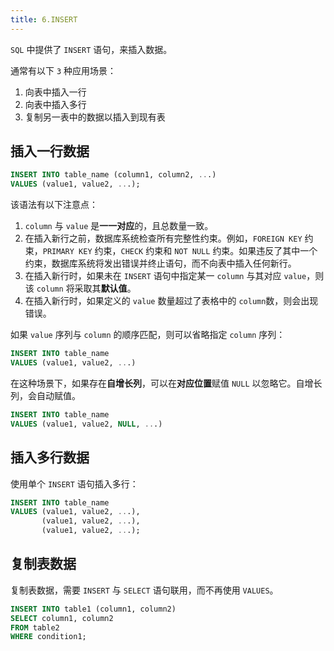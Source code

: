 ```yaml
---
title: 6.INSERT
---
```


`SQL` 中提供了 `INSERT` 语句，来插入数据。

通常有以下 `3` 种应用场景：

1. 向表中插入一行
2. 向表中插入多行
3. 复制另一表中的数据以插入到现有表

## 插入一行数据

```sql
INSERT INTO table_name (column1, column2, ...)
VALUES (value1, value2, ...);
```

该语法有以下注意点：

1. `column` 与 `value` 是**一一对应**的，且总数量一致。
2. 在插入新行之前，数据库系统检查所有完整性约束。例如，`FOREIGN KEY` 约束，`PRIMARY KEY` 约束，`CHECK` 约束和 `NOT NULL` 约束。如果违反了其中一个约束，数据库系统将发出错误并终止语句，而不向表中插入任何新行。
3. 在插入新行时，如果未在 `INSERT` 语句中指定某一 `column` 与其对应 `value`，则该 `column` 将采取其**默认值**。
4. 在插入新行时，如果定义的 `value` 数量超过了表格中的 `column`数，则会出现错误。

如果 `value` 序列与 `column` 的顺序匹配，则可以省略指定 `column` 序列：

```sql
INSERT INTO table_name
VALUES (value1, value2, ...)
```

在这种场景下，如果存在**自增长列**，可以在**对应位置**赋值 `NULL` 以忽略它。自增长列，会自动赋值。

```sql
INSERT INTO table_name
VALUES (value1, value2, NULL, ...)
```

## 插入多行数据

使用单个 `INSERT` 语句插入多行：

```sql
INSERT INTO table_name
VALUES (value1, value2, ...),
       (value1, value2, ...),
       (value1, value2, ...);
```

## 复制表数据

复制表数据，需要 `INSERT` 与 `SELECT` 语句联用，而不再使用 `VALUES`。

```sql
INSERT INTO table1 (column1, column2) 
SELECT column1, column2
FROM table2
WHERE condition1;
```
